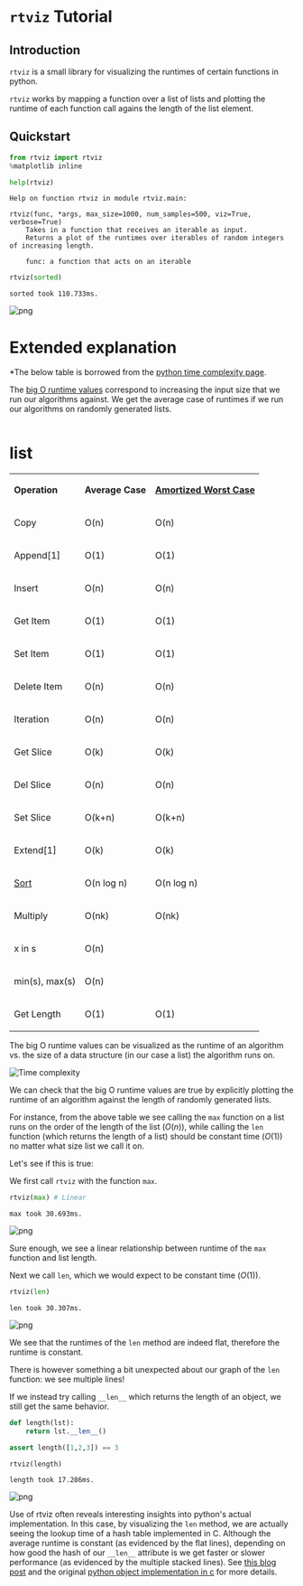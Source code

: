 
# `rtviz` Tutorial

## Introduction
`rtviz` is a small library for visualizing the runtimes of certain functions in python. 

`rtviz` works by mapping a function over a list of lists and plotting the runtime of each function call agains the length of the list element.

## Quickstart


```python
from rtviz import rtviz
%matplotlib inline
```


```python
help(rtviz)
```

    Help on function rtviz in module rtviz.main:
    
    rtviz(func, *args, max_size=1000, num_samples=500, viz=True, verbose=True)
        Takes in a function that receives an iterable as input.
        Returns a plot of the runtimes over iterables of random integers of increasing length.
        
        func: a function that acts on an iterable
    



```python
rtviz(sorted)
```

    sorted took 110.733ms.



![png](rtviz_tutorial_files/rtviz_tutorial_3_1.png)


# Extended explanation

*The below table is borrowed from the [python time complexity page](https://wiki.python.org/moin/TimeComplexity).

The [big O runtime values](https://en.wikipedia.org/wiki/Analysis_of_algorithms#Orders_of_growth) correspond to increasing the input size that we run our algorithms against. We get the average case of runtimes if we run our algorithms on randomly generated lists.


```python

```



<h1 id="list">list</h1>
<div><table style="width:"><tbody><tr>  <td><p class="line891"><strong>Operation</strong> </td>
  <td><p class="line891"><strong>Average Case</strong> </td>
  <td><p class="line891"><strong><a class="http" href="http://en.wikipedia.org/wiki/Amortized_analysis">Amortized Worst Case</a></strong> </td>
</tr>
<tr>  <td><span class="anchor" id="line-10"></span><p class="line862">Copy </td>
  <td><p class="line862">O(n) </td>
  <td><p class="line862">O(n) </td>
</tr>
<tr>  <td><span class="anchor" id="line-11"></span><p class="line862">Append[1] </td>
  <td><p class="line862">O(1) </td>
  <td><p class="line862">O(1) </td>
</tr>
<tr>  <td><span class="anchor" id="line-12"></span><p class="line862">Insert </td>
  <td><p class="line862">O(n) </td>
  <td><p class="line862">O(n) </td>
</tr>
<tr>  <td><span class="anchor" id="line-13"></span><p class="line862">Get Item </td>
  <td><p class="line862">O(1) </td>
  <td><p class="line862">O(1) </td>
</tr>
<tr>  <td><span class="anchor" id="line-14"></span><p class="line862">Set Item </td>
  <td><p class="line862">O(1) </td>
  <td><p class="line862">O(1) </td>
</tr>
<tr>  <td><span class="anchor" id="line-15"></span><p class="line862">Delete Item </td>
  <td><p class="line862">O(n) </td>
  <td><p class="line862">O(n) </td>
</tr>
<tr>  <td><span class="anchor" id="line-16"></span><p class="line862">Iteration </td>
  <td><p class="line862">O(n) </td>
  <td><p class="line862">O(n) </td>
</tr>
<tr>  <td><span class="anchor" id="line-17"></span><p class="line862">Get Slice </td>
  <td><p class="line862">O(k) </td>
  <td><p class="line862">O(k) </td>
</tr>
<tr>  <td><span class="anchor" id="line-18"></span><p class="line862">Del Slice </td>
  <td><p class="line862">O(n) </td>
  <td><p class="line862">O(n) </td>
</tr>
<tr>  <td><span class="anchor" id="line-19"></span><p class="line862">Set Slice </td>
  <td><p class="line862">O(k+n) </td>
  <td><p class="line862">O(k+n) </td>
</tr>
<tr>  <td><span class="anchor" id="line-20"></span><p class="line862">Extend[1] </td>
  <td><p class="line862">O(k) </td>
  <td><p class="line862">O(k) </td>
</tr>
<tr>  <td><span class="anchor" id="line-21"></span><p class="line891"><a class="http" href="http://svn.python.org/projects/python/trunk/Objects/listsort.txt">Sort</a> </td>
  <td><p class="line862">O(n log n) </td>
  <td><p class="line862">O(n log n) </td>
</tr>
<tr>  <td><span class="anchor" id="line-22"></span><p class="line862">Multiply </td>
  <td><p class="line862">O(nk) </td>
  <td><p class="line862">O(nk) </td>
</tr>
<tr>  <td><span class="anchor" id="line-23"></span><p class="line862">x in s </td>
  <td><p class="line862">O(n) </td>
  <td><p class="line862"> </td>
</tr>
<tr>  <td><span class="anchor" id="line-24"></span><p class="line862">min(s), max(s) </td>
  <td><p class="line862">O(n) </td>
  <td><p class="line862"> </td>
</tr>
<tr>  <td><span class="anchor" id="line-25"></span><p class="line862">Get Length </td>
  <td><p class="line862">O(1) </td>
  <td><p class="line862">O(1) </td>
</tr>
</tbody></table></div><span class="anchor" id="line-26"></span><span class="anchor" id="line-27"></span><span class="anchor" id="line-28"></span><span class="anchor" id="line-29"></span><span class="anchor" id="line-30"></span><p class="line867">


The big O runtime values can be visualized as the runtime of an algorithm vs. the size of a data structure (in our case a list) the algorithm runs on.  

![Time complexity](examples/time_complexity.png)

We can check that the big O runtime values are true by explicitly plotting the runtime of an algorithm against the length of randomly generated lists.

For instance, from the above table we see calling the `max` function on a list runs on the order of the length of the list ($O(n)$), while calling the `len` function (which returns the length of a list) should be constant time ($O(1)$) no matter what size list we call it on. 

Let's see if this is true:

We first call `rtviz` with the function `max`.


```python
rtviz(max) # Linear 
```

    max took 30.693ms.



![png](rtviz_tutorial_files/rtviz_tutorial_9_1.png)


Sure enough, we see a linear relationship between runtime of the `max` function and list length.

Next we call `len`, which we would expect to be constant time ($O(1)$).


```python
rtviz(len)
```

    len took 30.307ms.



![png](rtviz_tutorial_files/rtviz_tutorial_11_1.png)


We see that the runtimes of the `len` method are indeed flat, therefore the runtime is constant. 

There is however something a bit unexpected about our graph of the `len` function: we see multiple lines!

If we instead try calling `__len__` which returns the length of an object, we still get the same behavior.


```python
def length(lst):
    return lst.__len__()

assert length([1,2,3]) == 3
```


```python
rtviz(length)
```

    length took 17.286ms.



![png](rtviz_tutorial_files/rtviz_tutorial_14_1.png)


Use of rtviz often reveals interesting insights into python's actual implementation. In this case, by visualizing the `len` method, we are actually seeing the lookup time of a hash table implemented in C. Although the average runtime is constant (as evidenced by the flat lines), depending on how good the hash of our `__len__` attribute is we get faster or slower performance (as evidenced by the multiple stacked lines). See [this blog post](http://www.laurentluce.com/posts/python-list-implementation/) and the original [python object implementation in c](http://www.laurentluce.com/posts/python-list-implementation/) for more details. 


```python

```
